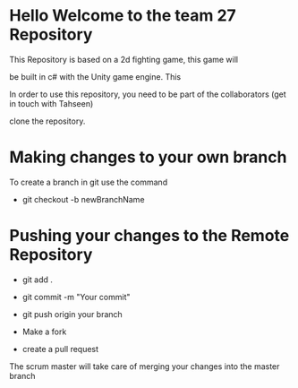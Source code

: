 # Hello Welcome to the team 27 Repository

This Repository is based on a 2d fighting game, this game will

be built in c# with the Unity game engine. This

In order to use this repository, you need to be part of the collaborators (get in touch with Tahseen)

 clone the repository.

 # Making changes to your own branch

 To create a branch in git use the command 

 - git checkout -b newBranchName

 # Pushing your changes to the Remote Repository 

 - git add . 

 - git commit -m "Your commit"

 - git push origin your branch

 - Make a fork

 - create a pull request

 The scrum master will take care of merging your changes into the master branch